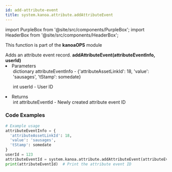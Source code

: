 ```yaml
---
id: add-attribute-event
title: system.kanoa.attribute.addAttributeEvent
---
```


import PurpleBox from '@site/src/components/PurpleBox';
import HeaderBox from '@site/src/components/HeaderBox';

<PurpleBox>This function is part of the <b>kanoaOPS</b> module</PurpleBox>

<HeaderBox header="Description">
  Adds an attribute event record.
</HeaderBox>

<HeaderBox header="Syntax">
  <b>addAttributeEvent(attributeEventInfo, userId)</b>
    <li>Parameters <br />
      <ul>dictionary attributeEventInfo - &#123;'attributeAssetLinkId': 18, 'value': 'sausages', 'tStamp': somedate}</ul>
      <ul>int userId - User ID</ul>
    </li>
    <li>Returns <br />
      <ul>int attributeEventId - Newly created attribute event ID</ul>
    </li>
</HeaderBox>

### Code Examples

```python
# Example usage
attributeEventInfo = {
  'attributeAssetLinkId': 18,
  'value': 'sausages',
  'tStamp': somedate
}
userId = 123
attributeEventId = system.kanoa.attribute.addAttributeEvent(attributeEventInfo, userId)
print(attributeEventId)  # Print the attribute event ID

